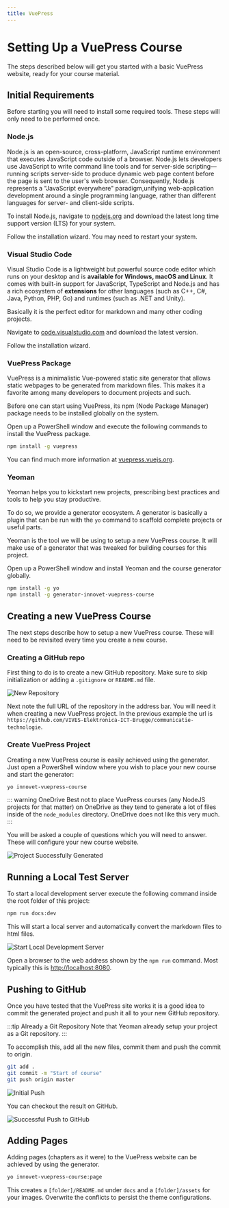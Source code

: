 ```yaml
---
title: VuePress
---
```


# Setting Up a VuePress Course

The steps described below will get you started with a basic VuePress website, ready for your course material.

## Initial Requirements

Before starting you will need to install some required tools. These steps will only need to be performed once.

### Node.js

Node.js is an open-source, cross-platform, JavaScript runtime environment that executes JavaScript code outside of a browser. Node.js lets developers use JavaScript to write command line tools and for server-side scripting—running scripts server-side to produce dynamic web page content before the page is sent to the user's web browser. Consequently, Node.js represents a "JavaScript everywhere" paradigm,unifying web-application development around a single programming language, rather than different languages for server- and client-side scripts.

To install Node.js, navigate to [nodejs.org](https://nodejs.org) and download the latest long time support version (LTS) for your system.

Follow the installation wizard. You may need to restart your system.

### Visual Studio Code

Visual Studio Code is a lightweight but powerful source code editor which runs on your desktop and is **available for Windows, macOS and Linux**. It comes with built-in support for JavaScript, TypeScript and Node.js and has a rich ecosystem of **extensions** for other languages (such as C++, C#, Java, Python, PHP, Go) and runtimes (such as .NET and Unity).

Basically it is the perfect editor for markdown and many other coding projects.

Navigate to [code.visualstudio.com](https://code.visualstudio.com/) and download the latest version.

Follow the installation wizard.

### VuePress Package

VuePress is a minimalistic Vue-powered static site generator that allows static webpages to be generated from markdown files. This makes it a favorite among many developers to document projects and such.

Before one can start using VuePress, its npm (Node Package Manager) package needs to be installed globally on the system.

Open up a PowerShell window and execute the following commands to install the VuePress package.

```bash
npm install -g vuepress
```

You can find much more information at [vuepress.vuejs.org](https://vuepress.vuejs.org).

### Yeoman

Yeoman helps you to kickstart new projects, prescribing best practices and tools to help you stay productive.

To do so, we provide a generator ecosystem. A generator is basically a plugin that can be run with the `yo` command to scaffold complete projects or useful parts.

Yeoman is the tool we will be using to setup a new VuePress course. It will make use of a generator that was tweaked for building courses for this project.

Open up a PowerShell window and install Yeoman and the course generator globally.

```bash
npm install -g yo
npm install -g generator-innovet-vuepress-course
```

## Creating a new VuePress Course

The next steps describe how to setup a new VuePress course. These will need to be revisited every time you create a new course.

### Creating a GitHub repo

First thing to do is to create a new GitHub repository. Make sure to skip initialization or adding a `.gitignore` or `README.md` file.

![New Repository](./assets/new_repo.png)

Next note the full URL of the repository in the address bar. You will need it when creating a new VuePress project. In the previous example the url is `https://github.com/VIVES-Elektronica-ICT-Brugge/communicatie-technologie`.

### Create VuePress Project

Creating a new VuePress course is easily achieved using the generator. Just open a PowerShell window where you wish to place your new course and start the generator:

```bash
yo innovet-vuepress-course
```

::: warning OneDrive
Best not to place VuePress courses (any NodeJS projects for that matter) on OneDrive as they tend to generate a lot of files inside of the `node_modules` directory. OneDrive does not like this very much.
:::

You will be asked a couple of questions which you will need to answer. These will configure your new course website.

![Project Successfully Generated](./assets/new_course_using_generator.png)

## Running a Local Test Server

To start a local development server execute the following command inside the root folder of this project:

```bash
npm run docs:dev
```

This will start a local server and automatically convert the markdown files to html files.

![Start Local Development Server](./assets/local_dev_server.png)

Open a browser to the web address shown by the `npm run` command. Most typically this is [http://localhost:8080](http://localhost:8080).

## Pushing to GitHub

Once you have tested that the VuePress site works it is a good idea to commit the generated project and push it all to your new GitHub repository.

:::tip Already a Git Repository
Note that Yeoman already setup your project as a Git repository.
:::

To accomplish this, add all the new files, commit them and push the commit to origin.

```bash
git add .
git commit -m "Start of course"
git push origin master
```

![Initial Push](./assets/initial_push.png)

You can checkout the result on GitHub.

![Successful Push to GitHub](./assets/successful_push.png)

## Adding Pages

Adding pages (chapters as it were) to the VuePress website can be achieved by using the generator.

```bash
yo innovet-vuepress-course:page
```

This creates a `[folder]/README.md` under `docs` and a `[folder]/assets` for your images. Overwrite the conflicts to persist the theme configurations.
